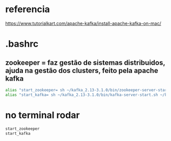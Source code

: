 # referencia
https://www.tutorialkart.com/apache-kafka/install-apache-kafka-on-mac/

# .bashrc
## zookeeper = faz gestão de sistemas distribuidos, ajuda na gestão dos clusters, feito pela apache kafka
``` bash
alias "start_zookeeper= sh ~/kafka_2.13-3.1.0/bin/zookeeper-server-start.sh ~/kafka_2.13-3.1.0/config/zookeeper.properties" 
alias "start_kafka= sh ~/kafka_2.13-3.1.0/bin/kafka-server-start.sh ~/kafka_2.13-3.1.0/config/server.properties" 
```

# no terminal rodar 
``` bash
start_zookeeper
start_kafka
```


